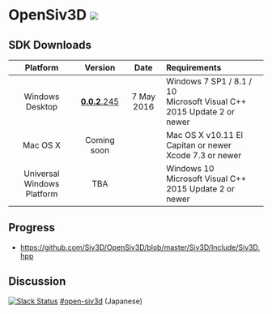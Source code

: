 <h1>OpenSiv3D <a href="http://doge.mit-license.org"><img src="http://img.shields.io/:license-mit-blue.svg"></a></h1>

## SDK Downloads ##
| Platform        | Version        | Date       | Requirements                  |
|:---------------:|:---------------:|:-------------:|:------------------------------|
| Windows Desktop | <a href="doc/Windows.md">**0.0.2**.245</a>     | 7 May 2016 | Windows 7 SP1 / 8.1 / 10<br>Microsoft Visual C++ 2015 Update 2 or newer |
| Mac OS X        | Coming soon     |               | Mac OS X v10.11 El Capitan or newer<br>Xcode 7.3 or newer |
| Universal Windows Platform | TBA  |               | Windows 10<br>Microsoft Visual C++ 2015 Update 2 or newer |

## Progress ##

  * https://github.com/Siv3D/OpenSiv3D/blob/master/Siv3D/Include/Siv3D.hpp

## Discussion ##

[![Slack Status](https://siv3d-slackin.herokuapp.com/badge.svg)](https://siv3d-slackin.herokuapp.com/) [#open-siv3d](https://siv3d.slack.com/messages/open-siv3d/details/)  (Japanese)

